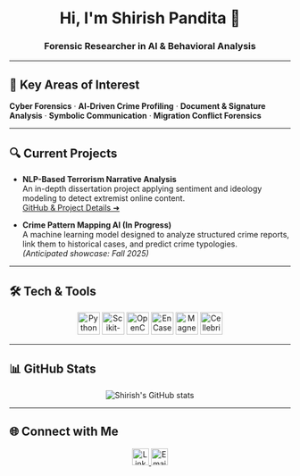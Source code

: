 <div align="center">
  <h1>Hi, I'm Shirish Pandita 👋</h1>
  <h3>Forensic Researcher in AI & Behavioral Analysis</h3>
</div>

---

## 🧰 Key Areas of Interest
**Cyber Forensics** · **AI‑Driven Crime Profiling** · **Document & Signature Analysis** · **Symbolic Communication** · **Migration Conflict Forensics**

---

## 🔍 Current Projects

- **NLP-Based Terrorism Narrative Analysis**  
  An in-depth dissertation project applying sentiment and ideology modeling to detect extremist online content.  
  [GitHub & Project Details ➜](https://github.com/shirishpandita/NLP-Disinformation-Violence)

- **Crime Pattern Mapping AI (In Progress)**  
  A machine learning model designed to analyze structured crime reports, link them to historical cases, and predict crime typologies.  
  *(Anticipated showcase: Fall 2025)*

---

## 🛠️ Tech & Tools

<div align="center">
  <a href="https://www.python.org/"><img src="https://profilinator.rishav.dev/skills-assets/python-original.svg" alt="Python" height="40"/></a>
  <a href="https://scikit-learn.org/"><img src="https://profilinator.rishav.dev/skills-assets/scikit-learn-logo.svg" alt="Scikit-learn" height="40"/></a>
  <a href="https://opencv.org/"><img src="https://profilinator.rishav.dev/skills-assets/opencv-icon.svg" alt="OpenCV" height="40"/></a>
  <a href="https://www.encase.com/"><img src="https://profilinator.rishav.dev/skills-assets/enencion-not-a-logo.svg" alt="EnCase" height="40"/></a>
  <a href="https://magnetforensics.com/"><img src="https://profilinator.rishav.dev/skills-assets/magnet-axiom-original-wordmark.svg" alt="Magnet AXIOM" height="40"/></a>
  <a href="https://www.cellebrite.com/"><img src="https://profilinator.rishav.dev/skills-assets/cellebrite-original.svg" alt="Cellebrite UFED" height="40"/></a>
</div>

---

## 📊 GitHub Stats

<div align="center">
  <img src="https://github-readme-stats.vercel.app/api?username=shirishpandita&show_icons=true&theme=vue-dark" alt="Shirish's GitHub stats" />
</div>

---

## 🌐 Connect with Me

<div align="center">
  <a href="https://www.linkedin.com/in/shirishpandita">
    <img src="https://img.shields.io/badge/LinkedIn-0077B5?style=for-the-badge&logo=linkedin&logoColor=white" alt="LinkedIn" height="30"/>
  </a>
  <a href="mailto:shirishpandita@icloud.com">
    <img src="https://img.shields.io/badge/Email-D14836?style=for-the-badge&logo=gmail&logoColor=white" alt="Email" height="30"/>
  </a>
</div>
